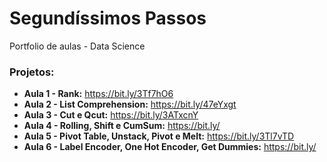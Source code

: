 # Segundíssimos Passos

Portfolio de aulas - Data Science


### Projetos:

* **Aula 1 - Rank:** https://bit.ly/3Tf7hO6
* **Aula 2 - List Comprehension:** https://bit.ly/47eYxgt
* **Aula 3 - Cut e Qcut:** https://bit.ly/3ATxcnY
* **Aula 4 - Rolling, Shift e CumSum:** https://bit.ly/
* **Aula 5 - Pivot Table, Unstack, Pivot e Melt:** https://bit.ly/3Tl7vTD
* **Aula 6 - Label Encoder, One Hot Encoder, Get Dummies:** https://bit.ly/
